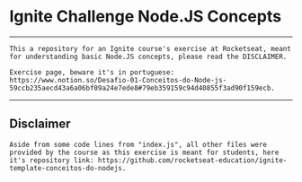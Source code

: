 # Ignite Challenge Node.JS Concepts

---

    This a repository for an Ignite course's exercise at Rocketseat, meant for understanding basic Node.JS concepts, please read the DISCLAIMER.

    Exercise page, beware it's in portuguese: https://www.notion.so/Desafio-01-Conceitos-do-Node-js-59ccb235aecd43a6a06bf09a24e7ede8#79eb359159c94d40855f3ad90f159ecb.

---

## Disclaimer

    Aside from some code lines from "index.js", all other files were provided by the course as this exercise is meant for students, here it's repository link: https://github.com/rocketseat-education/ignite-template-conceitos-do-nodejs.